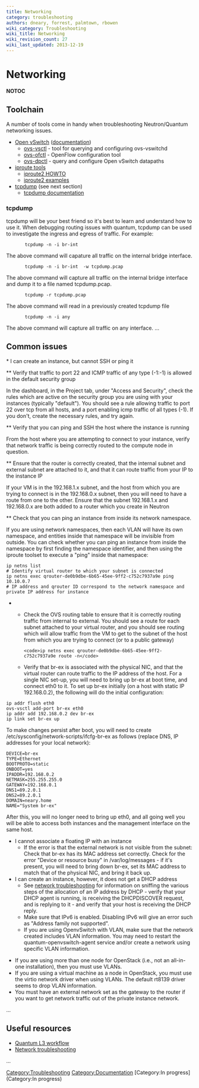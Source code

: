 ```yaml
---
title: Networking
category: troubleshooting
authors: dneary, forrest, palmtown, rbowen
wiki_category: Troubleshooting
wiki_title: Networking
wiki_revision_count: 27
wiki_last_updated: 2013-12-19
---
```


# Networking

__NOTOC__

## Toolchain

A number of tools come in handy when troubleshooting Neutron/Quantum networking issues.

*   [Open vSwitch](//openvswitch.org/) ([documentation](http://openvswitch.org/support/))
    -   [ovs-vsctl](//openvswitch.org/cgi-bin/ovsman.cgi?page=utilities%2Fovs-vsctl.8) - tool for querying and configuring ovs-vswitchd
    -   [ovs-ofctl](//openvswitch.org/cgi-bin/ovsman.cgi?page=utilities%2Fovs-ofctl.8) - OpenFlow configuration tool
    -   [ovs-dpctl](//openvswitch.org/cgi-bin/ovsman.cgi?page=utilities%2Fovs-vsctl.8) - query and configure Open vSwitch datapaths
*   [iproute tools](//www.linuxfoundation.org/collaborate/workgroups/networking/iproute2)
    -   [iproute2 HOWTO](//www.policyrouting.org/iproute2.doc.html)
    -   [iproute2 examples](//www.linuxfoundation.org/collaborate/workgroups/networking/iproute2_examples)
*   [tcpdump](//www.tcpdump.org/) (see next section)
    -   [tcpdump documentation](//www.tcpdump.org/#documentation)

### tcpdump

tcpdump will be your best friend so it's best to learn and understand how to use it. When debugging routing issues with quantum, tcpdump can be used to investigate the ingress and egress of traffic. For example:

           tcpdump -n -i br-int  

The above command will capature all traffic on the internal bridge interface.

           tcpdump -n -i br-int  -w tcpdump.pcap

The above command will capture all traffic on the internal bridge interface and dump it to a file named tcpdump.pcap.

           tcpdump -r tcpdump.pcap

The above command will read in a previously created tcpdump file

           tcpdump -n -i any

The above command will capture all traffic on any interface. ...

## Common issues

\* I can create an instance, but cannot SSH or ping it

\*\* Verify that traffic to port 22 and ICMP traffic of any type (-1:-1) is allowed in the default security group

In the dashboard, in the Project tab, under "Access and Security", check the rules which are active on the security group you are using with your instances (typically "default"). You should see a rule allowing traffic to port 22 over tcp from all hosts, and a port enabling icmp traffic of all types (-1). If you don't, create the necessary rules, and try again.

\*\* Verify that you can ping and SSH the host where the instance is running

From the host where you are attempting to connect to your instance, verify that network traffic is being correctly routed to the compute node in question.

\*\* Ensure that the router is correctly created, that the internal subnet and external subnet are attached to it, and that it can route traffic from your IP to the instance IP

If your VM is in the 192.168.1.x subnet, and the host from which you are trying to connect is in the 192.168.0.x subnet, then you will need to have a route from one to the other. Ensure that the subnet 192.168.1.x and 192.168.0.x are both added to a router which you create in Neutron

\*\* Check that you can ping an instance from inside its network namespace.

If you are using network namespaces, then each VLAN will have its own namespace, and entities inside that namespace will be invisible from outside. You can check whether you can ping an instance from inside the namespace by first finding the namespace identifier, and then using the iproute toolset to execute a "ping" inside that namespace:

    ip netns list
    # Identify virtual router to which your subnet is connected
    ip netns exec qrouter-de0b9dbe-6b65-45ee-9ff2-c752c7937a9e ping 10.10.0.7
    # IP address and qrouter ID correspond to the network namespace and private IP address for instance

*   -   Check the OVS routing table to ensure that it is correctly routing traffic from internal to external.
        You should see a route for each subnet attached to your virtual router, and you should see routing which will allow traffic from the VM to get to the subnet of the host from which you are trying to connect (or to a public gateway)

            <code>ip netns exec qrouter-de0b9dbe-6b65-45ee-9ff2-c752c7937a9e route -n</code>

    -   Verify that br-ex is associated with the physical NIC, and that the virtual router can route traffic to the IP address of the host. For a single NIC set-up, you will need to bring up br-ex at boot time, and connect eth0 to it.
        To set up br-ex initially (on a host with static IP 192.168.0.2), the following will do the initial configuration:

<!-- -->

    ip addr flush eth0
    ovs-vsctl add-port br-ex eth0
    ip addr add 192.168.0.2 dev br-ex
    ip link set br-ex up

To make changes persist after boot, you will need to create /etc/sysconfig/network-scripts/ifcfg-br-ex as follows (replace DNS, IP addresses for your local network):

    DEVICE=br-ex
    TYPE=Ethernet
    BOOTPROTO=static
    ONBOOT=yes
    IPADDR=192.168.0.2
    NETMASK=255.255.255.0
    GATEWAY=192.168.0.1
    DNS1=89.2.0.1
    DNS2=89.2.0.1
    DOMAIN=neary.home
    NAME="System br-ex"

After this, you will no longer need to bring up eth0, and all going well you will be able to access both instances and the management interface on the same host.

*   I cannot associate a floating IP with an instance
    -   If the error is that the external network is not visible from the subnet: Check that br-ex has its MAC address set correctly. Check for the error "Device or resource busy" in /var/log/messages - if it's present, you will need to bring down br-ex, set its MAC address to match that of the physical NIC, and bring it back up.
*   I can create an instance, however, it does not get a DHCP address
    -   See [network troubleshooting](http://docs.openstack.org/trunk/openstack-ops/content/network_troubleshooting.html) for information on sniffing the various steps of the allocation of an IP address by DHCP - verify that your DHCP agent is running, is receiving the DHCPDISCOVER request, and is replying to it - and verify that your host is receiving the DHCP reply.
    -   Make sure that IPv6 is enabled. Disabling IPv6 will give an error such as "Address family not supported".
    -   If you are using OpenvSwitch with VLAN, make sure that the network created includes VLAN information. You may need to restart the quantum-openvswitch-agent service and/or create a network using specific VLAN information.

<!-- -->

*   If you are using more than one node for OpenStack (i.e., not an all-in-one installation), then you must use VLANs.
*   If you are using a virtual machine as a node in OpenStack, you must use the virtio network driver when using VLANs. The default rt8139 driver seems to drop VLAN information.
*   You must have an external network set as the gateway to the router if you want to get network traffic out of the private instance network.

...

## Useful resources

*   [Quantum L3 workflow](//docs.openstack.org/trunk/openstack-network/admin/content/l3_workflow.html)
*   [Network troubleshooting](//docs.openstack.org/trunk/openstack-ops/content/network_troubleshooting.html)

...

<Category:Troubleshooting> <Category:Documentation> [Category:In progress](Category:In progress)
